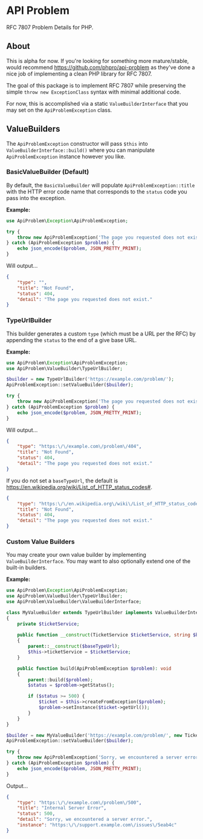# API Problem

RFC 7807 Problem Details for PHP.

## About

This is alpha for now. If you're looking for something more mature/stable, would recommend 
https://github.com/phpro/api-problem as they've done a nice job of implementing a clean PHP library for RFC 7807.

The goal of this package is to implement RFC 7807 while preserving the simple `throw new ExceptionClass` syntax with 
minimal additional code.

For now, this is accomplished via a static `ValueBuilderInterface` that you may set on the `ApiProblemException` class.

## ValueBuilders

The `ApiProblemException` constructor will pass `$this` into `ValueBuilderInterface::build()` where you can manipulate
`ApiProblemException` instance however you like.

### BasicValueBuilder (Default)

By default, the `BasicValueBuilder` will populate `ApiProblemException::title` with the HTTP error code name that
corresponds to the `status` code you pass into the exception.

**Example:**

```php
use ApiProblem\Exception\ApiProblemException;

try {
    throw new ApiProblemException('The page you requested does not exist.', 404);
} catch (ApiProblemException $problem) {
    echo json_encode($problem, JSON_PRETTY_PRINT);
}
```

Will output...

```json
{
    "type": "",
    "title": "Not Found",
    "status": 404,
    "detail": "The page you requested does not exist."
}
```

### TypeUrlBuilder

This builder generates a custom `type` (which must be a URL per the RFC) by appending the `status` to the end of
a give base URL.

**Example:**

```php
use ApiProblem\Exception\ApiProblemException;
use ApiProblem\ValueBuilder\TypeUrlBuilder;

$builder = new TypeUrlBuilder('https://example.com/problem/');
ApiProblemException::setValueBuilder($builder);

try {
    throw new ApiProblemException('The page you requested does not exist.', 404);
} catch (ApiProblemException $problem) {
    echo json_encode($problem, JSON_PRETTY_PRINT);
}
```

Will output...

```json
{
    "type": "https:\/\/example.com\/problem\/404",
    "title": "Not Found",
    "status": 404,
    "detail": "The page you requested does not exist."
}
```

If you do not set a `baseTypeUrl`, the default is https://en.wikipedia.org/wiki/List_of_HTTP_status_codes#.

```json
{
    "type": "https:\/\/en.wikipedia.org\/wiki\/List_of_HTTP_status_codes#404",
    "title": "Not Found",
    "status": 404,
    "detail": "The page you requested does not exist."
}
```

### Custom Value Builders

You may create your own value builder by implementing `ValueBuilderInterface`. You may want to also optionally extend
one of the built-in builders.

**Example:**

```php
use ApiProblem\Exception\ApiProblemException;
use ApiProblem\ValueBuilder\TypeUrlBuilder;
use ApiProblem\ValueBuilder\ValueBuilderInterface;

class MyValueBuilder extends TypeUrlBuilder implements ValueBuilderInterface
{
    private $ticketService;
    
    public function __construct(TicketService $ticketService, string $baseTypeUrl = '')
    {
        parent::__construct($baseTypeUrl);
        $this->ticketService = $ticketService;
    }

    public function build(ApiProblemException $problem): void
    {
        parent::build($problem);
        $status = $problem->getStatus();

        if ($status >= 500) {
            $ticket = $this->createFromException($problem);
            $problem->setInstance($ticket->getUrl());
        }
    }
}

$builder = new MyValueBuilder('https://example.com/problem/', new TicketService());
ApiProblemException::setValueBuilder($builder);

try {
    throw new ApiProblemException('Sorry, we encountered a server error.', 500);
} catch (ApiProblemException $problem) {
    echo json_encode($problem, JSON_PRETTY_PRINT);
}
```

Output...

```json
{
    "type": "https:\/\/example.com\/problem\/500",
    "title": "Internal Server Error",
    "status": 500,
    "detail": "Sorry, we encountered a server error.",
    "instance": "https:\/\/support.example.com\/issues\/5eab4c"
}
```
